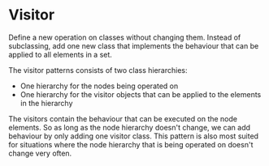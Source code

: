 # Visitor
Define a new operation on classes without changing them.
Instead of subclassing, add one new class that implements the behaviour that can be applied to all elements in a set.

The visitor patterns consists of two class hierarchies:
* One hierarchy for the nodes being operated on
* One hierarchy for the visitor objects that can be applied to the elements in the hierarchy

The visitors contain the behaviour that can be executed on the node elements. So as long as the node hierarchy doesn't
change, we can add behaviour by only adding one visitor class.
This pattern is also most suited for situations where the node hierarchy that is being operated on doesn't
change very often.
